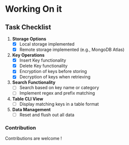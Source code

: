 
# Working On it 


## Task Checklist

1. **Storage Options**
    - [x] Local storage implemented
    - [x] Remote storage implemented (e.g., MongoDB Atlas)

2. **Key Operations**
    - [x] Insert Key functionality
    - [x] Delete Key functionality
    - [x] Encryption of keys before storing
    - [x] Decryption of keys when retrieving

3. **Search Functionality**
    - [ ] Search based on key name or category
    - [ ] Implement regex and prefix matching

4. **Table CLI View**
    - [ ] Display matching keys in a table format

5. **Data Management**
    - [ ] Reset and flush out all data 

### Contribution
 Contributions are welcome !

